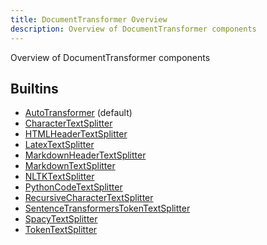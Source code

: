 ```yaml
---
title: DocumentTransformer Overview
description: Overview of DocumentTransformer components
---
```

Overview of DocumentTransformer components
## Builtins
* [AutoTransformer](/docs/components/documenttransformer/autotransformer/) (default)
* [CharacterTextSplitter](/docs/components/documenttransformer/charactertextsplitter/)
* [HTMLHeaderTextSplitter](/docs/components/documenttransformer/htmlheadertextsplitter/)
* [LatexTextSplitter](/docs/components/documenttransformer/latextextsplitter/)
* [MarkdownHeaderTextSplitter](/docs/components/documenttransformer/markdownheadertextsplitter/)
* [MarkdownTextSplitter](/docs/components/documenttransformer/markdowntextsplitter/)
* [NLTKTextSplitter](/docs/components/documenttransformer/nltktextsplitter/)
* [PythonCodeTextSplitter](/docs/components/documenttransformer/pythoncodetextsplitter/)
* [RecursiveCharacterTextSplitter](/docs/components/documenttransformer/recursivecharactertextsplitter/)
* [SentenceTransformersTokenTextSplitter](/docs/components/documenttransformer/sentencetransformerstokentextsplitter/)
* [SpacyTextSplitter](/docs/components/documenttransformer/spacytextsplitter/)
* [TokenTextSplitter](/docs/components/documenttransformer/tokentextsplitter/)